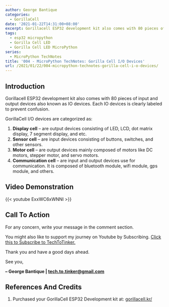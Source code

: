 ```yaml
---
author: George Bantique
categories:
  - GorillaCell
date: '2021-01-22T14:31:00+08:00'
excerpt: Gorillacell ESP32 development kit also comes with 80 pieces of input and output devices also known as IO devices. Each IO devices is clearly labeled to prevent confusion.
tags:
  - esp32 micropython
  - Gorilla Cell LED
  - Gorilla Cell LED MicroPython
series:
  - MicroPython TechNotes
title: '004 - MicroPython TechNotes: Gorilla Cell I/O Devices'
url: /2021/01/22/004-micropython-technotes-gorilla-cell-i-o-devices/
---
```


## **Introduction**

Gorillacell ESP32 development kit also comes with 80 pieces of input and output devices also known as IO devices. Each IO devices is clearly labeled to prevent confusion.

GorillaCell I/O devices are categorized as:

1. **Display cell** – are output devices consisting of LED, LCD, dot matrix display, 7 segment display, and etc.
2. **Sensor cell** – are input devices consisting of buttons, switches, and other sensors.
3. **Motor cell** – are output devices mainly composed of motors like DC motors, stepper motor, and servo motors.
4. **Communication cell** – are input and output devices use for communication. It is composed of bluetooth module, wifi module, gps module, and others.

## **Video Demonstration**

{{< youtube ExxWC6xWNNI >}}

## **Call To Action**

For any concern, write your message in the comment section.

You might also like to support my journey on Youtube by Subscribing. [Click this to Subscribe to TechToTinker.](https://www.youtube.com/c/TechToTinker?sub_confirmation=1)

Thank you and have a good days ahead.

See you,

**– George Bantique | tech.to.tinker@gmail.com**

## **References And Credits**

1. Purchased your GorillaCell ESP32 Development kit at: 
[gorillacell.kr/](http://gorillacell.kr/)

